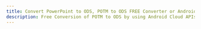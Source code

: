 ---title: Convert PowerPoint to ODS, POTM to ODS FREE Converter or Android SDKdescription: Free Conversion of POTM to ODS by using Android Cloud APIs & SDKs. Also Create, Edit & Render Microsoft Word & OpenOffice documents in the Cloud.---
